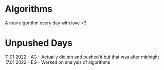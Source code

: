# Algorithms

A new algorithm every day with love <3

# Unpushed Days

11.01.2022 - AG - Actually did sth and pushed it but that was after midnight
17.01.2022 - EG - Worked on analysis of algorithms  
